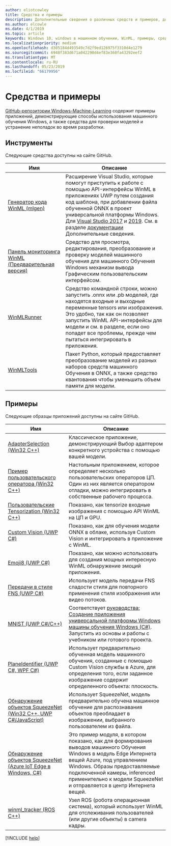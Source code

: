```yaml
---
author: eliotcowley
title: Средства и примеры
description: Дополнительные сведения о различных средств и примеров, доступных для Windows машинного обучения.
ms.author: elcowle
ms.date: 4/1/2019
ms.topic: article
keywords: Windows 10, windows в машинном обучении, WinML, примеры, средства
ms.localizationpriority: medium
ms.openlocfilehash: d305184d493549c7d2f9ed126975f3310d4e1279
ms.sourcegitcommit: 6948f383d671a042290d4ef83e360fa43292eef2
ms.translationtype: MT
ms.contentlocale: ru-RU
ms.lasthandoff: 05/23/2019
ms.locfileid: "66179956"
---
```

# <a name="tools-and-samples"></a>Средства и примеры

[GitHub-репозитории Windows-Machine-Learning](https://github.com/Microsoft/Windows-Machine-Learning) содержит примеры приложений, демонстрирующие способы использования машинного обучения Windows, а также средства для проверки моделей и устранение неполадок во время разработки.

## <a name="tools"></a>Инструменты

Следующие средства доступны на сайте GitHub.

| Имя | Описание |
|------|-------------|
| [Генератор кода WinML (mlgen)](https://marketplace.visualstudio.com/items?itemName=WinML.mlgen) | Расширение Visual Studio, которые помогут приступить к работе с помощью API-интерфейсы WinML в приложениях UWP путем создания код шаблона, при добавлении файла обученной ONNX в проект универсальной платформы Windows. Для [Visual Studio 2017](https://marketplace.visualstudio.com/items?itemName=WinML.mlgen) и [2019](https://marketplace.visualstudio.com/items?itemName=WinML.MLGenV2). См. в разделе [документации](mlgen.md) Дополнительные сведения.
| [Панель мониторинга WinML (Предварительная версия)](https://github.com/Microsoft/Windows-Machine-Learning/tree/master/Tools/WinMLDashboard) | Средство для просмотра, редактирования, преобразование и проверку моделей машинного обучения для машинного Обучения Windows механизм вывода Графическим пользовательским интерфейсом. |
| [WinMLRunner](https://github.com/Microsoft/Windows-Machine-Learning/tree/master/Tools/WinMLRunner) | Средство командной строки, можно запустить .onnx или .pb моделей, где находятся входные и выходные переменные tensors или изображения. Это удобно, так как он позволяет запустить WinML API-интерфейсы для модели и см. в разделе, если оно попадет все проблемы, прежде чем пытаться интегрировать в приложения. |
| [WinMLTools](https://pypi.org/project/winmltools/) | Пакет Python, который предоставляет преобразование моделей из разных наборов средств машинного Обучения в ONNX, а также средство квантования чтобы уменьшить объем памяти для модели. |

## <a name="samples"></a>Примеры

Следующие образцы приложений доступны на сайте GitHub.

| Имя | Описание |
|------|-------------|
| [AdapterSelection (Win32 C++)](https://github.com/Microsoft/Windows-Machine-Learning/tree/master/Samples/AdapterSelection/AdapterSelection/cpp) | Классическое приложение, демонстрирующий Выбор адаптером конкретного устройства с помощью вашей модели. |
| [Пример пользовательского оператора (Win32 C++)](https://github.com/Microsoft/Windows-Machine-Learning/tree/master/Samples/CustomOperatorCPU/desktop/cpp) | Настольным приложением, которое определяет несколько пользовательских операторов ЦП. Один из них является оператором отладки, можно интегрировать в собственные рабочего процесса. |
| [Пользовательские Tensorization (Win32 C++)](https://github.com/Microsoft/Windows-Machine-Learning/tree/master/Samples/CustomTensorization) | Показано, как tensorize входные изображения с помощью API WinML на ЦП и GPU. |
| [Custom Vision (UWP C#)](https://docs.microsoft.com/azure/cognitive-services/custom-vision-service/custom-vision-onnx-windows-ml) | Показано, как для обучения модели ONNX в облаке, используя Custom Vision и интегрировать в приложение с WinML. |
| [Emoji8 (UWP C#)](https://github.com/Microsoft/Windows-Machine-Learning/tree/master/Samples/Emoji8/UWP/cs) | Показано, как можно использовать для создания мощных интересную WinML обнаружение эмоций приложения. |
| [Передачи в стиле FNS (UWP C#)](https://github.com/Microsoft/Windows-Machine-Learning/tree/master/Samples/FNSCandyStyleTransfer) | Использует модель передачи FNS сладости стиля для повторного применения стиля изображения или видео потоков. |
| [MNIST (UWP C#/C++)](https://github.com/Microsoft/Windows-Machine-Learning/tree/master/Samples/MNIST) | Соответствует [руководства: Создание приложения универсальной платформы Windows машины обучения Windows (C#)](get-started-uwp.md). Запустить из основы и работы с учебником или готового проекта. |
| [PlaneIdentifier (UWP C#, WPF C#)](https://github.com/Microsoft/Windows-AppConsult-Samples-UWP/tree/master/PlaneIdentifier) | Использует предварительно обученная модель машинного обучения, созданные с помощью Custom Vision службы в Azure, для определения того, если заданное изображение содержит определенного объекта: плоскость. |
| [Обнаружение объектов SqueezeNet (Win32 C++, UWP C#/JavaScript)](https://github.com/Microsoft/Windows-Machine-Learning/tree/master/Samples/SqueezeNetObjectDetection) | Использует SqueezeNet, модель предварительно обучена машинное обучение для распознавания объектов преобладает в изображении, выбранного пользователем из файла. |
| [Обнаружение объектов SqueezeNet (Azure IoT Edge в Windows, C#)](https://github.com/Microsoft/Windows-iotcore-samples/tree/develop/Samples/EdgeModules/SqueezeNetObjectDetection/cs) | Это пример модуля, в котором показано, как для формирования выводов машинного Обучения Windows в модуль Edge Интернета вещей Azure, под управлением Windows. Образы предоставляемые подключенной камеры, inferenced применительно к модели SqueezeNet и отправляется в центр Интернета вещей. |
| [winml_tracker (ROS C++)](https://github.com/ms-iot/winml_tracker) | Узел ROS (робота операционная система), который использует WinML для отслеживания пользователей (или другие объекты) в camera кадры. |

[!INCLUDE [help](../includes/get-help.md)]

